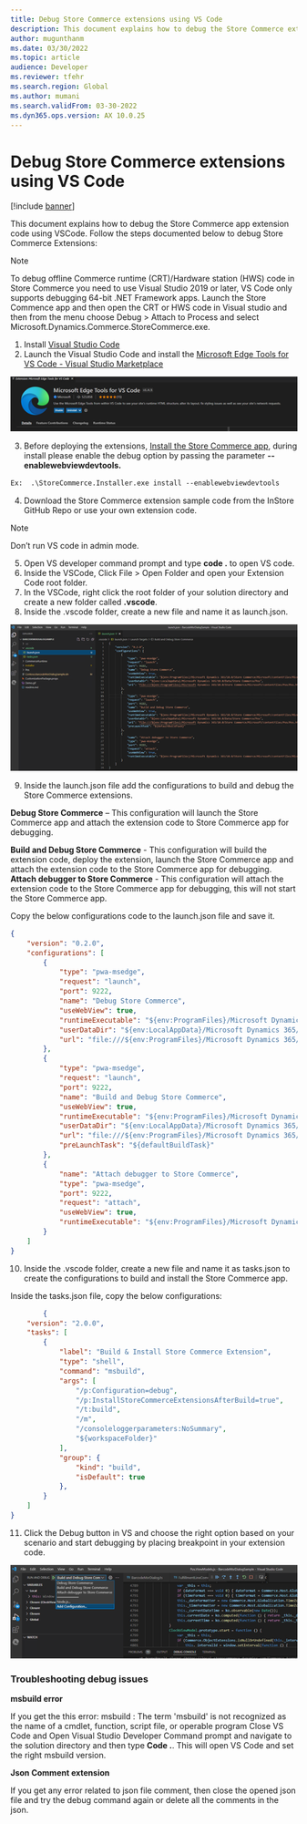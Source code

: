 ```yaml
---
title: Debug Store Commerce extensions using VS Code
description: This document explains how to debug the Store Commerce extensions using VSCode.
author: mugunthanm
ms.date: 03/30/2022
ms.topic: article
audience: Developer
ms.reviewer: tfehr
ms.search.region: Global
ms.author: mumani
ms.search.validFrom: 03-30-2022
ms.dyn365.ops.version: AX 10.0.25
---
```


# Debug Store Commerce extensions using VS Code

[!include [banner](../includes/banner.md)]

This document explains how to debug the Store Commerce app extension code using VSCode. Follow the steps documented below to debug Store Commerce Extensions:

> [!NOTE]
> To debug offline Commerce runtime (CRT)/Hardware station (HWS) code in Store Commerce you need to use Visual Studio 2019 or later, VS Code only supports debugging 64-bit .NET Framework apps. Launch the Store Commence app and then open the CRT or HWS code in Visual studio and then from the  menu choose Debug > Attach to Process and select Microsoft.Dynamics.Commerce.StoreCommerce.exe. 

1.	Install [Visual Studio Code](https://code.visualstudio.com/)
2.	Launch the Visual Studio Code and install the [Microsoft Edge Tools for VS Code - Visual Studio Marketplace](https://marketplace.visualstudio.com/items?itemName=ms-edgedevtools.vscode-edge-devtools)

 ![Commerce components.](../media/EdgeTool.png)

3.	Before deploying the extensions, [Install the Store Commerce app](https://docs.microsoft.com/en-us/dynamics365/commerce/dev-itpro/store-commerce#device-installation), during install please enable the debug option by passing the parameter **--enablewebviewdevtools.**
```ps
Ex:  .\StoreCommerce.Installer.exe install --enablewebviewdevtools
```
4.	Download the Store Commerce extension sample code from the InStore GitHub Repo or use your own extension code.

> [!NOTE]
> Don’t run VS code in admin mode.

5.	Open VS developer command prompt and type **code .** to open VS code.
6.	Inside the VSCode, Click File > Open Folder and open your Extension Code root folder.
7.	In the VSCode, right click the root folder of your solution directory and create a new folder called **.vscode**. 
8.	Inside the .vscode folder, create a new file and name it as launch.json.

![Commerce components.](../media/Launch.png)

9.	Inside the launch.json file add the configurations to build and debug the Store Commerce extensions. 

**Debug Store Commerce** – This configuration will launch the Store Commerce app and attach the extension code to Store Commerce app for debugging.

**Build and Debug Store Commerce** - This configuration will build the extension code, deploy the extension, launch the Store Commerce app and attach the extension code to the Store Commerce app for debugging.
**Attach debugger to Store Commerce** - This configuration will attach the extension code to the Store Commerce app for debugging, this will not start the Store Commerce app.

Copy the below configurations code to the launch.json file and save it.
```json
{
    "version": "0.2.0",
    "configurations": [
        {
            "type": "pwa-msedge",
            "request": "launch",
            "port": 9222,
            "name": "Debug Store Commerce",
            "useWebView": true,
            "runtimeExecutable": "${env:ProgramFiles}/Microsoft Dynamics 365/10.0/Store Commerce/Microsoft/contentFiles/Microsoft.Dynamics.Commerce.StoreCommerce.exe",
            "userDataDir": "${env:LocalAppData}/Microsoft Dynamics 365/10.0/Data/Store Commerce/Pos",
            "url": "file:///${env:ProgramFiles}/Microsoft Dynamics 365/10.0/Store Commerce/Microsoft/contentFiles/Pos/Pos.html"
        },
        {
            "type": "pwa-msedge",
            "request": "launch",
            "port": 9222,
            "name": "Build and Debug Store Commerce",
            "useWebView": true,
            "runtimeExecutable": "${env:ProgramFiles}/Microsoft Dynamics 365/10.0/Store Commerce/Microsoft/contentFiles/Microsoft.Dynamics.Commerce.StoreCommerce.exe",
            "userDataDir": "${env:LocalAppData}/Microsoft Dynamics 365/10.0/Data/Store Commerce/Pos",
            "url": "file:///${env:ProgramFiles}/Microsoft Dynamics 365/10.0/Store Commerce/Microsoft/contentFiles/Pos/Pos.html",
            "preLaunchTask": "${defaultBuildTask}"
        },
        {
            "name": "Attach debugger to Store Commerce",
            "type": "pwa-msedge",
            "port": 9222,
            "request": "attach",
            "useWebView": true,
            "runtimeExecutable": "${env:ProgramFiles}/Microsoft Dynamics 365/10.0/Store Commerce/Microsoft/contentFiles/Microsoft.Dynamics.Commerce.StoreCommerce.exe"
        }
    ]
}
```

10.	Inside the .vscode folder, create a new file and name it as tasks.json to create the configurations to build and install the Store Commerce app.

Inside the tasks.json file, copy the below configurations:
```json
		{
    "version": "2.0.0",
    "tasks": [
        {
            "label": "Build & Install Store Commerce Extension",
            "type": "shell",
            "command": "msbuild",
            "args": [
                "/p:Configuration=debug",
                "/p:InstallStoreCommerceExtensionsAfterBuild=true",
                "/t:build",
                "/m",
                "/consoleloggerparameters:NoSummary",
                "${workspaceFolder}"
            ],
            "group": {
                "kind": "build",
                "isDefault": true
            },
        }
    ]
}
```
11.	Click the Debug button in VS and choose the right option based on your scenario and start debugging by placing breakpoint in your extension code.

 ![Commerce components.](../media/Debug.png)

### Troubleshooting debug issues
**msbuild error**

If you get the this error: msbuild : The term 'msbuild' is not recognized as the name of a cmdlet, function, script file, or operable program
Close VS Code and Open Visual Studio Developer Command prompt and navigate to the solution directory and then type **Code .**.  This will open VS Code and set the right msbuild version.

**Json Comment extension**

If you get any error related to json file comment, then close the opened json file and try the debug command again or delete all the comments in the json.



